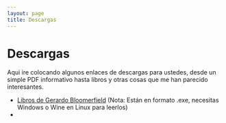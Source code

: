 ```yaml
---
layout: page
title: Descargas
---
```


# Descargas

Aqui ire colocando algunos enlaces de descargas para ustedes, desde un simple PDF informativo hasta libros y otras cosas que me han parecido interesantes.

- [Libros de Gerardo Bloomerfield](https://www.mediafire.com/file/pyn5un769lnssyj/bloomerfield.rar/file) (Nota: Están en formato .exe, necesitas Windows o Wine en Linux para leerlos)
- 
